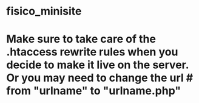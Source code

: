 # fisico_minisite
# Make sure to take care of the .htaccess rewrite rules when you decide to make it live on the server. Or you may need to change the url  # from "urlname" to "urlname.php"

